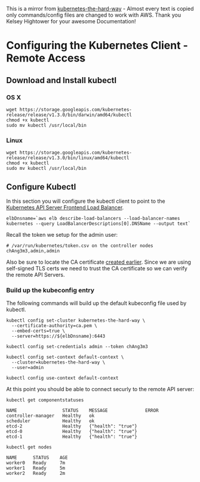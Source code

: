 This is a mirror from [kubernetes-the-hard-way](https://github.com/kelseyhightower/kubernetes-the-hard-way) - Almost every text
is copied only commands/config files are changed to work with AWS. Thank you Kelsey Hightower for your awesome Documentation!

# Configuring the Kubernetes Client - Remote Access

## Download and Install kubectl

### OS X

```
wget https://storage.googleapis.com/kubernetes-release/release/v1.3.0/bin/darwin/amd64/kubectl
chmod +x kubectl
sudo mv kubectl /usr/local/bin
```

### Linux

```
wget https://storage.googleapis.com/kubernetes-release/release/v1.3.0/bin/linux/amd64/kubectl
chmod +x kubectl
sudo mv kubectl /usr/local/bin
```

## Configure Kubectl

In this section you will configure the kubectl client to point to the [Kubernetes API Server Frontend Load Balancer](04-kubernetes-controller.md#setup-kubernetes-api-server-frontend-load-balancer).

```
elbDnsname=`aws elb describe-load-balancers --load-balancer-names kubernetes --query LoadBalancerDescriptions[0].DNSName --output text`
```

Recall the token we setup for the admin user:

```
# /var/run/kubernetes/token.csv on the controller nodes
chAng3m3,admin,admin
```

Also be sure to locate the CA certificate [created earlier](02-certificate-authority.md). Since we are using self-signed TLS certs we need to trust the CA certificate so we can verify the remote API Servers.

### Build up the kubeconfig entry

The following commands will build up the default kubeconfig file used by kubectl.

```
kubectl config set-cluster kubernetes-the-hard-way \
  --certificate-authority=ca.pem \
  --embed-certs=true \
  --server=https://${elbDnsname}:6443
```

```
kubectl config set-credentials admin --token chAng3m3
```

```
kubectl config set-context default-context \
  --cluster=kubernetes-the-hard-way \
  --user=admin
```

```
kubectl config use-context default-context
```

At this point you should be able to connect securly to the remote API server:

```
kubectl get componentstatuses
```
```
NAME                 STATUS    MESSAGE              ERROR
controller-manager   Healthy   ok                   
scheduler            Healthy   ok                   
etcd-2               Healthy   {"health": "true"}   
etcd-0               Healthy   {"health": "true"}   
etcd-1               Healthy   {"health": "true"}  
```


```
kubectl get nodes
```
```
NAME      STATUS    AGE
worker0   Ready     7m
worker1   Ready     5m
worker2   Ready     2m
```
